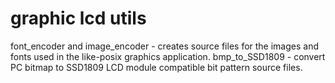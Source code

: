 graphic lcd utils
=================

font_encoder and image_encoder - creates source files for the images and fonts used in the like-posix graphics application.
bmp_to_SSD1809 - convert PC bitmap to SSD1809 LCD module compatible bit pattern source files.
